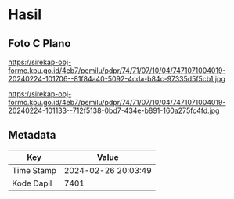 # Hasil

## Foto C Plano

https://sirekap-obj-formc.kpu.go.id/4eb7/pemilu/pdpr/74/71/07/10/04/7471071004019-20240224-101706--81f84a40-5092-4cda-b84c-97335d5f5cb1.jpg

https://sirekap-obj-formc.kpu.go.id/4eb7/pemilu/pdpr/74/71/07/10/04/7471071004019-20240224-101133--712f5138-0bd7-434e-b891-160a275fc4fd.jpg


## Metadata

| Key        | Value               |
| ---------- | ------------------- |
| Time Stamp | 2024-02-26 20:03:49 |
| Kode Dapil | 7401                |



